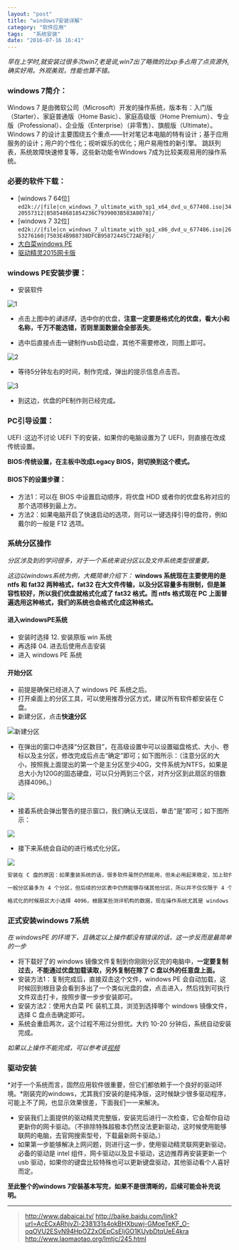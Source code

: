 ```yaml
---
layout: "post"
title: "windows7安装详解"
category: "软件应用"
tags:   "系统安装"
date: "2016-07-16 16:41"
---
```


*早在上学时,就安装过很多次win7,老是说,win7出了略微的比xp多占用了点资源外,确实好用。外观美观，性能也算不错。*

### windows 7简介：

Windows 7 是由微软公司（Microsoft）开发的操作系统，版本有：入门版（Starter）、家庭普通版（Home Basic）、家庭高级版（Home Premium）、专业版（Professional）、企业版（Enterprise）（非零售）、旗舰版（Ultimate）。Windows 7 的设计主要围绕五个重点——针对笔记本电脑的特有设计；基于应用服务的设计；用户的个性化；视听娱乐的优化；用户易用性的新引擎。 跳跃列表，系统故障快速修复等，这些新功能令Windows 7成为比较美观易用的操作系统。

### 必要的软件下载：

- [windows 7 64位]
`ed2k://|file|cn_windows_7_ultimate_with_sp1_x64_dvd_u_677408.iso|3420557312|B58548681854236C7939003B583A8078|/`
- [windows 7 32位]
`ed2k://|file|cn_windows_7_ultimate_with_sp1_x86_dvd_u_677486.iso|2653276160|7503E4B9B8738DFCB95872445C72AEFB|/`
- [大白菜windows PE](https://pan.baidu.com/s/1o8GRTb0)
- [驱动精灵2015网卡版](https://pan.baidu.com/s/1micuzrE)

<!-- more -->

### windows PE安装步骤：

- 安装软件

![1](https://github.com/noparkinghere/blog.github.io/raw/gh-pages/_post/2016/2016-07-16-windows7%E5%AE%89%E8%A3%85%E8%AF%A6%E8%A7%A3/BaiduShurufa_2016-7-18_10-53-18.png)

- 点击上图中的*请选择*，选中你的优盘，**注意一定要是格式化的优盘，看大小和名称，千万不能选错，否则里面数据会全部丢失**。

- 选中后直接点击一键制作usb启动盘，其他不需要修改，同图上即可。

![2](https://github.com/noparkinghere/blog.github.io/raw/gh-pages/_post/2016/2016-07-16-windows7%E5%AE%89%E8%A3%85%E8%AF%A6%E8%A7%A3/BaiduShurufa_2016-7-18_10-54-24.png)

- 等待5分钟左右的时间，制作完成，弹出的提示信息点击否。

![3](https://github.com/noparkinghere/blog.github.io/raw/gh-pages/_post/2016/2016-07-16-windows7%E5%AE%89%E8%A3%85%E8%AF%A6%E8%A7%A3/BaiduShurufa_2016-7-18_11-23-6.png)

- 到这边，优盘的PE制作则已经完成。

### PC引导设置：

UEFI :这边不讨论 UEFI 下的安装，如果你的电脑设置为了 UEFI，则直接在改成传统设置。

**BIOS:传统设置，在主板中改成Legacy BIOS，则切换到这个模式。**

#### BIOS下的设置步骤：
- 方法1：可以在 BIOS 中设置启动顺序，将优盘 HDD 或者你的优盘名称对应的那个选项移到最上方。
- 方法2：如果电脑开启了快速启动的选项，则可以一键选择引导的盘符，例如戴尔的一般是 F12 选项。



### 系统分区操作

*分区涉及到的学问很多，对于一个系统来说分区以及文件系统类型很重要。*

*这边以windows系统为例，大概简单介绍下：*
**windows 系统现在主要使用的是 ntfs 和 fat32 两种格式，fat32 在大文件传输，以及分区容量多有限制，但是兼容性较好，所以我们优盘就格式化成了 fat32 格式。而 ntfs 格式现在 PC 上面普遍选用这种格式，我们的系统也会格式化成这种格式。**


#### 进入windowsPE系统

- 安装时选择 12. 安装原版 win 系统
- 再选择 04. 进去后使用点击安装
- 进入 windows PE 系统

#### 开始分区

- 前提是确保已经进入了 windows PE 系统之后。
- 打开桌面上的分区工具，可以使用推荐分区方式，建议所有软件都安装在 C 盘。
- 新建分区，点击**快速分区**

![新建分区](https://github.com/noparkinghere/blog.github.io/raw/gh-pages/_post/2016/2016-07-16-windows7%E5%AE%89%E8%A3%85%E8%AF%A6%E8%A7%A3/2-140G4111Z2E6.jpg)

- 在弹出的窗口中选择“分区数目”，在高级设置中可以设置磁盘格式、大小、卷标以及主分区，修改完成后点击“确定”即可；如下图所示：（注意分区的大小，按照我上面提出的第一个是主分区至少40G，文件系统为NTFS，如果是总大小为120G的固态硬盘，可以只分两到三个区，对齐分区到此扇区的倍数选择4096。）

![](https://github.com/noparkinghere/blog.github.io/raw/gh-pages/_post/2016/2016-07-16-windows7%E5%AE%89%E8%A3%85%E8%AF%A6%E8%A7%A3/2-140G411191b25.jpg)
- 接着系统会弹出警告的提示窗口，我们确认无误后，单击“是”即可；如下图所示：

![](https://github.com/noparkinghere/blog.github.io/raw/gh-pages/_post/2016/2016-07-16-windows7%E5%AE%89%E8%A3%85%E8%AF%A6%E8%A7%A3/2-140G411193B09.jpg)
- 接下来系统会自动的进行格式化分区。

![](https://github.com/noparkinghere/blog.github.io/raw/gh-pages/_post/2016/2016-07-16-windows7%E5%AE%89%E8%A3%85%E8%AF%A6%E8%A7%A3/2-140G4111953b7.jpg)


```sh
安装在 C 盘的原因：如果重装系统的话，很多软件虽然仍然能用，但未必用起来稳定，加上软件默认的安装位置也是 C 盘，下次如果升级不注意可能会装重复，较少一部分软件是只能安装在C盘使用的，现在硬盘容量大，和系统装在一起不会有影响，另外重装系统的时候格 C 盘可以一次性清理干净,总而言之，个人认为装在C盘较好。（32 位 win7 的 C 盘分区在 40G 左右，64 位 win7 的 C 盘分区为 50-60G）。

一般分区最多为 4 个分区，但后续的分区表中仍然能够存储其他分区，所以并不仅仅限于 4 个。windows 下的分区多半是一个主分区，和一个扩展分区，注意主分区就是 C 盘，用来安装操作系统的，扩展分区就是所有其他盘的总和，扩展分区是不可以直接使用的，因此分完扩展分区后，需要进一步将扩展分区分成多个逻辑分区，值得注意的是主分区可以有最多四个，但扩展分区有且只能有一个。

格式化的时候扇区大小选择 4096，根据某些测评机构的数据，现在操作系统尤其是 windows 以及固态硬盘的情况下 4K 对齐能够有效的提升硬盘的各种性能。4K 对齐意味这大文件占用更少的扇区个数，数据在检索读取时往往会更快，但这无疑也是一种牺牲空间来换取时间的结果。
```

### 正式安装windows 7系统

*在 windowsPE 的环境下，且确定以上操作都没有错误的话，这一步反而是最简单的一步*

- 将下载好了的 windows 镜像文件复制到你刚刚分区完的电脑中，**一定要复制过去，不能通过优盘加载读取，另外复制在除了 C 盘以外的任意盘上面。**
- 安装方法1：复制完成后，直接双击这个文件，windows PE 会自动加载，这时候回到根目录会看到多出了一个类似光盘的盘，点击进入，然后找到可执行文件双击打卡，按照步骤一步步安装即可。
- 安装方法2：使用大白菜 PE 装机工具，浏览到选择哪个 windows 镜像文件，选择 C 盘点击确定即可。
- 系统会重启两次，这个过程不用过分担忧。大约 10-20 分钟后，系统自动安装完成。

*如果以上操作不能完成，可以参考该[视频](http://www.dabaicai.tv/videos/2015/0424/941.html)*


### 驱动安装

*对于一个系统而言，固然应用软件很重要，但它们都依赖于一个良好的驱动环境。*刚装完的windows，尤其我们安装的是纯净版，这时候缺少很多驱动程序，可能上不了网，也显示效果很差，下面我们一一来解决。

- 安装我们上面提供的驱动精灵完整版，安装完后进行一次检查，它会帮你自动更新你的网卡驱动。（不排除特殊超极本仍然没法更新驱动，这时候使用能够联网的电脑，去官网搜索型号，下载最新网卡驱动。）
- 如果第一步能够解决上网问题，则进行这一步，使用驱动精灵联网更新驱动，必备的驱动是 intel 组件，网卡驱动以及显卡驱动，这边推荐再安装更新一个 usb 驱动，如果你的键盘比较特殊也可以更新键盘驱动，其他驱动看个人喜好而定。

**至此整个的windows 7安装基本写完，如果不是很清晰的，后续可能会补充说明。**

***
> http://www.dabaicai.tv/
> http://baike.baidu.com/link?url=AcECxARhjvZl-2381l31s4okBHXbuwj-GMoeTeKF_O-oqOVU2ESvN94HpOZ2xOEpCsEljGO1KUybDtqUeE4kra
> http://www.laomaotao.org/lmtjc/245.html
